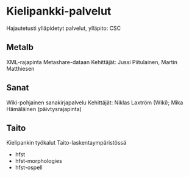 # Kielipankki-palvelut
Hajautetusti ylläpidetyt palvelut, ylläpito: CSC

## Metalb
XML-rajapinta Metashare-dataan
Kehittäjät: Jussi Piitulainen, Martin Matthiesen

## Sanat
Wiki-pohjainen sanakirjapalvelu
Kehittäjät: Niklas Laxtröm (Wiki); Mika Hämäläinen (päivtysrajapinta)

## Taito
Kielipankin työkalut Taito-laskentaympäristössä
- hfst
- hfst-morphologies
- hfst-ospell
